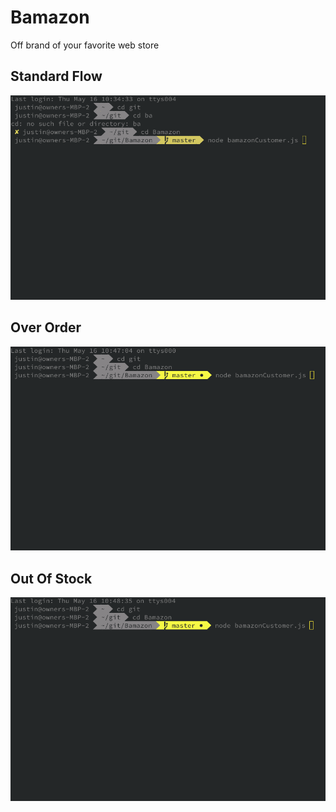 # Bamazon
Off brand of your favorite web store

## Standard Flow

![](gifs/StandardFlow.gif)

## Over Order

![](gifs/OverOrder.gif)

## Out Of Stock

![](gifs/outofstock.gif)